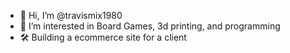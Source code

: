 - 👋 Hi, I’m @travismix1980
- 👀 I’m interested in Board Games, 3d printing, and programming
- 🛠 Building a ecommerce site for a client

<!---
travismix1980/travismix1980 is a ✨ special ✨ repository because its `README.md` (this file) appears on your GitHub profile.
You can click the Preview link to take a look at your changes.
--->
